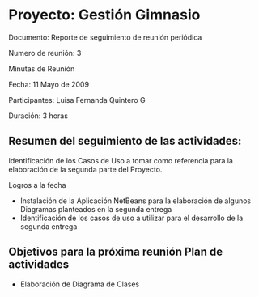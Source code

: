 # Proyecto: Gestión Gimnasio #
Documento: Reporte de seguimiento de reunión periódica

Numero de reunión: 3

Minutas de Reunión

Fecha: 11 Mayo de 2009

Participantes: Luisa Fernanda Quintero G

Duración: 3 horas

## Resumen del seguimiento de las actividades: ##

Identificación de los Casos de Uso a tomar como referencia para la elaboración de la segunda parte del Proyecto.

Logros a la fecha

- Instalación de la Aplicación NetBeans para la elaboración de algunos Diagramas planteados en la segunda entrega
- Identificación de los casos de uso a utilizar para el desarrollo de la segunda entrega

## Objetivos para la próxima reunión Plan de actividades ##
- Elaboración de Diagrama de Clases